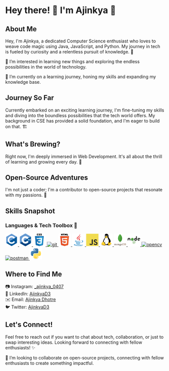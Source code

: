 # Hey there! 👋 I'm Ajinkya 🚀

## About Me

Hey, I'm Ajinkya, a dedicated Computer Science enthusiast who loves to weave code magic using Java, JavaScript, and Python. My journey in tech is fueled by curiosity and a relentless pursuit of knowledge. 🌌

👀 I’m interested in learning new things and exploring the endless possibilities in the world of technology.

🌱 I’m currently on a learning journey, honing my skills and expanding my knowledge base.

## Journey So Far

Currently embarked on an exciting learning journey, I'm fine-tuning my skills and diving into the boundless possibilities that the tech world offers. My background in CSE has provided a solid foundation, and I'm eager to build on that. 🏗️

## What's Brewing?

Right now, I'm deeply immersed in Web Development. It's all about the thrill of learning and growing every day. 🚀

## Open-Source Adventures

I'm not just a coder; I'm a contributor to open-source projects that resonate with my passions. 👣

## Skills Snapshot

### Languages & Tech Toolbox 🧰
<p align="left">
  <a href="https://www.cprogramming.com/" target="_blank" rel="noreferrer">
    <img src="https://raw.githubusercontent.com/devicons/devicon/master/icons/c/c-original.svg" alt="c" width="40" height="40"/>
  </a>
  <a href="https://www.w3schools.com/cpp/" target="_blank" rel="noreferrer">
    <img src="https://raw.githubusercontent.com/devicons/devicon/master/icons/cplusplus/cplusplus-original.svg" alt="cplusplus" width="40" height="40"/>
  </a>
  <a href="https://www.w3schools.com/css/" target="_blank" rel="noreferrer">
    <img src="https://raw.githubusercontent.com/devicons/devicon/master/icons/css3/css3-original-wordmark.svg" alt="css3" width="40" height="40"/>
  </a>
  <a href="https://git-scm.com/" target="_blank" rel="noreferrer">
    <img src="https://www.vectorlogo.zone/logos/git-scm/git-scm-icon.svg" alt="git" width="40" height="40"/>
  </a>
  <a href="https://www.w3.org/html/" target="_blank" rel="noreferrer">
    <img src="https://raw.githubusercontent.com/devicons/devicon/master/icons/html5/html5-original-wordmark.svg" alt="html5" width="40" height="40"/>
  </a>
  <a href="https://www.java.com" target="_blank" rel="noreferrer">
    <img src="https://raw.githubusercontent.com/devicons/devicon/master/icons/java/java-original.svg" alt="java" width="40" height="40"/>
  </a>
  <a href="https://developer.mozilla.org/en-US/docs/Web/JavaScript" target="_blank" rel="noreferrer">
    <img src="https://raw.githubusercontent.com/devicons/devicon/master/icons/javascript/javascript-original.svg" alt="javascript" width="40" height="40"/>
  </a>
  <a href="https://www.linux.org/" target="_blank" rel="noreferrer">
    <img src="https://raw.githubusercontent.com/devicons/devicon/master/icons/linux/linux-original.svg" alt="linux" width="40" height="40"/>
  </a>
  <a href="https://www.mongodb.com/" target="_blank" rel="noreferrer">
    <img src="https://raw.githubusercontent.com/devicons/devicon/master/icons/mongodb/mongodb-original-wordmark.svg" alt="mongodb" width="40" height="40"/>
  </a>
  <a href="https://nodejs.org" target="_blank" rel="noreferrer">
    <img src="https://raw.githubusercontent.com/devicons/devicon/master/icons/nodejs/nodejs-original-wordmark.svg" alt="nodejs" width="40" height="40"/>
  </a>
  <a href="https://opencv.org/" target="_blank" rel="noreferrer">
    <img src="https://www.vectorlogo.zone/logos/opencv/opencv-icon.svg" alt="opencv" width="40" height="40"/>
  </a>
  <a href="https://postman.com" target="_blank" rel="noreferrer">
    <img src="https://www.vectorlogo.zone/logos/getpostman/getpostman-icon.svg" alt="postman" width="40" height="40"/>
  </a>
  <a href="https://www.python.org" target="_blank" rel="noreferrer">
    <img src="https://raw.githubusercontent.com/devicons/devicon/master/icons/python/python-original.svg" alt="python" width="40" height="40"/>
  </a>
</p>

## Where to Find Me

📷 Instagram: [_ajinkya_0407](https://www.instagram.com/_ajinkya_0407/)  
💼 LinkedIn: [AjinkyaD3](https://www.linkedin.com/in/ajinkyad3/)  
✉️ Email: [Ajinkya Dhotre](ajinkyadhotre201@gmail.com)  
🐦 Twitter: [AjinkyaD3](https://twitter.com/AjinkyaDhotre3)

## Let's Connect!

Feel free to reach out if you want to chat about tech, collaboration, or just to swap interesting ideas. Looking forward to connecting with fellow enthusiasts! ✨

💞️ I’m looking to collaborate on open-source projects, connecting with fellow enthusiasts to create something impactful.
